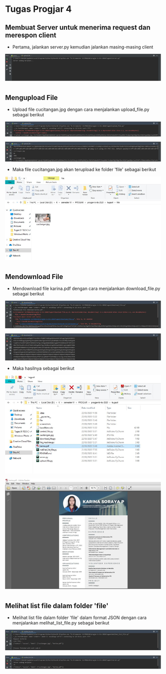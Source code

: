 # Tugas Progjar 4

## Membuat Server untuk menerima request dan merespon client 
* Pertama, jalankan server.py kemudian jalankan masing-masing client

![alt text](screenshots/server.JPG)
#
## Mengupload File

* Upload file cucitangan.jpg dengan cara menjalankan upload_file.py sebagai berikut

![alt text](screenshots/client_upload.png)

![alt text](screenshots/server_upload.JPG)

* Maka file cucitangan.jpg akan terupload ke folder 'file' sebagai berikut

![alt text](screenshots/hasil_upload_file.JPG)
#
## Mendownload File
* Mendownload file karina.pdf dengan cara menjalankan download_file.py sebagai berikut

![alt text](screenshots/download.JPG)

![alt text](screenshots/server_download.JPG)

* Maka hasilnya sebagai berikut

![alt text](screenshots/hasil_download_file.JPG)

![alt text](screenshots/pdf.JPG)
#
## Melihat list file dalam folder 'file'
* Melihat list file dalam folder 'file' dalam format JSON dengan cara menjalankan melihat_list_file.py sebagai berikut

![alt text](screenshots/melihat_list_file.JPG)

![alt text](screenshots/server_lihat_list.JPG)
